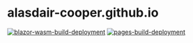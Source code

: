 # alasdair-cooper.github.io

[![blazor-wasm-build-deployment](https://github.com/alasdair-cooper/alasdair-cooper.github.io/actions/workflows/gh-pages.yml/badge.svg)](https://github.com/alasdair-cooper/alasdair-cooper.github.io/actions/workflows/gh-pages.yml)
[![pages-build-deployment](https://github.com/alasdair-cooper/alasdair-cooper.github.io/actions/workflows/pages/pages-build-deployment/badge.svg)](https://github.com/alasdair-cooper/alasdair-cooper.github.io/actions/workflows/pages/pages-build-deployment)

